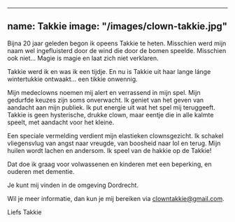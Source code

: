 
---
name: Takkie
image: "/images/clown-takkie.jpg"
---

Bijna 20 jaar geleden begon ik opeens Takkie te heten. Misschien werd mijn naam wel ingefluisterd door de wind die door de bomen speelde. Misschien ook niet… Magie is magie en laat zich niet verklaren.

Takkie werd ik en was ik een tijdje. En nu is Takkie uit haar lange lánge wintertukkie ontwaakt… een tikkie onwennig.

Mijn medeclowns noemen mij alert en verrassend in mijn spel. Mijn gedurfde keuzes zijn soms onverwacht. Ik geniet van het geven van aandacht aan mijn publiek. Ik put energie uit wat het spel mij teruggeeft. Takkie is geen hysterische, drukke clown, maar eentje die in alle kalmte speelt, met aandacht voor het kleine.

Een speciale vermelding verdient mijn elastieken clownsgezicht. Ik schakel vliegensvlug van angst naar vreugde, van boosheid naar lol en terug. Mijn huilen wordt lachen en andersom. Ik speel van de hakkie op de Takkie!

Dat doe ik graag voor volwassenen en kinderen met een beperking, en ouderen met dementie.

Je kunt mij vinden in de omgeving Dordrecht.

Wil je meer informatie, dan kun je mij bereiken via clowntakkie@gmail.com.

Liefs Takkie